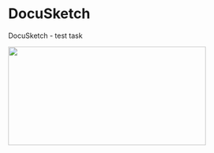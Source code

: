 # DocuSketch
DocuSketch - test task

<img src="[https://example.com/my-image.png](https://github.com/AliaksandrHus/DocuSketch/blob/master/screenshot/1.jpg)https://github.com/AliaksandrHus/DocuSketch/blob/master/screenshot/1.jpg" width="400" height="200">
